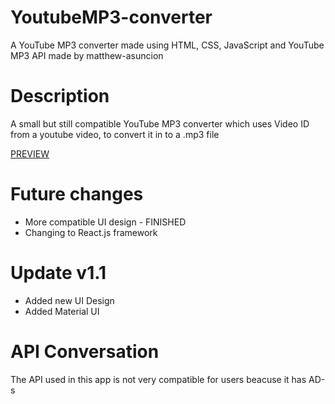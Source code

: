 # YoutubeMP3-converter
A YouTube MP3 converter made using HTML, CSS, JavaScript and YouTube MP3 API made by matthew-asuncion
# Description
A small but still compatible YouTube MP3 converter which uses Video ID from a youtube video, to convert it in to a .mp3 file

[PREVIEW](https://samedskulj.github.io/YoutubeMP3-converter/)

# Future changes
- More compatible UI design - FINISHED
- Changing to React.js framework

# Update v1.1
* Added new UI Design
* Added Material UI

# API Conversation

The API used in this app is not very compatible for users beacuse it has AD-s

